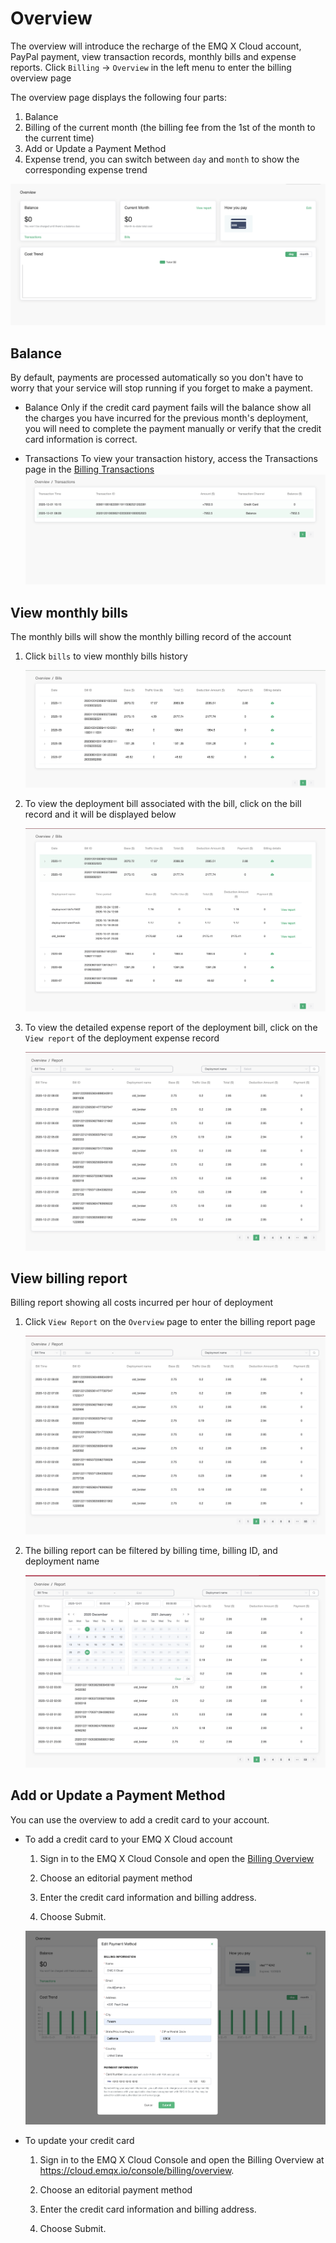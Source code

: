 # Overview

The overview will introduce the recharge of the EMQ X Cloud account, PayPal payment, view transaction records, monthly bills and expense reports. Click `Billing` -> `Overview` in the left menu to enter the billing overview page

The overview page displays the following four parts:

1. Balance
2. Billing of the current month (the billing fee from the 1st of the month to the current time)
3. Add or Update a Payment Method
4. Expense trend, you can switch between `day` and `month` to show the corresponding expense trend

![overview](./_assets/overview.png)



## Balance

By default, payments are processed automatically so you don't have to worry that your service will stop running if you forget to make a payment.

- Balance
  Only if the credit card payment fails will the balance show all the charges you have incurred for the previous month's deployment,
  you will need to complete the payment manually or verify that the credit card information is correct.

- Transactions
  To view your transaction history, access the Transactions page in the [Billing Transactions](https://cloud.emqx.io/console/billing/transactions)
  ![Transactions](./_assets/transactions.png)



## View monthly bills

The monthly bills will show the monthly billing record of the account

1. Click `bills` to view monthly bills history

   ![bills](./_assets/monthly_bills.png)

2. To view the deployment bill associated with the bill, click on the bill record and it will be displayed below

   ![bills_details](./_assets/monthly_bills_details.png)

3. To view the detailed expense report of the deployment bill, click on the `View report` of the deployment expense record

   ![bills_report](./_assets/hourly_bills_report.png)



## View billing report

Billing report showing all costs incurred per hour of deployment

1. Click `View Report` on the `Overview` page to enter the billing report page

   ![bills_report](./_assets/hourly_bills_report.png)

2. The billing report can be filtered by billing time, billing ID, and deployment name

   ![report_filter](./_assets/hourly_bills_report_filter.png)



## Add or Update a Payment Method

You can use the overview to add a credit card to your account.

- To add a credit card to your EMQ X Cloud account

  1. Sign in to the EMQ X Cloud Console and open the [Billing Overview](https://cloud.emqx.io/console/billing/overview)

  2. Choose an editorial payment method
  3. Enter the credit card information and billing address.
  4. Choose Submit.

  ![edit_payment_method](./_assets/edit_payment_method.png)

- To update your credit card

  1. Sign in to the EMQ X Cloud Console and open the Billing Overview at https://cloud.emqx.io/console/billing/overview.

  2. Choose an editorial payment method

  3. Enter the credit card information and billing address.

  4. Choose Submit.

